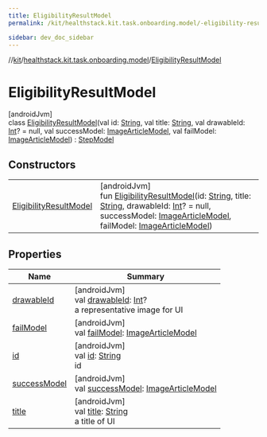 ```yaml
---
title: EligibilityResultModel
permalink: /kit/healthstack.kit.task.onboarding.model/-eligibility-result-model/index.html

sidebar: dev_doc_sidebar
---
```

//[kit](../../../index.html)/[healthstack.kit.task.onboarding.model](../index.html)/[EligibilityResultModel](index.html)



# EligibilityResultModel



[androidJvm]\
class [EligibilityResultModel](index.html)(val id: [String](https://kotlinlang.org/api/latest/jvm/stdlib/kotlin/-string/index.html), val title: [String](https://kotlinlang.org/api/latest/jvm/stdlib/kotlin/-string/index.html), val drawableId: [Int](https://kotlinlang.org/api/latest/jvm/stdlib/kotlin/-int/index.html)? = null, val successModel: [ImageArticleModel](../../healthstack.kit.task.base/-image-article-model/index.html), val failModel: [ImageArticleModel](../../healthstack.kit.task.base/-image-article-model/index.html)) : [StepModel](../../healthstack.kit.task.base/-step-model/index.html)



## Constructors


| | |
|---|---|
| [EligibilityResultModel](-eligibility-result-model.html) | [androidJvm]<br>fun [EligibilityResultModel](-eligibility-result-model.html)(id: [String](https://kotlinlang.org/api/latest/jvm/stdlib/kotlin/-string/index.html), title: [String](https://kotlinlang.org/api/latest/jvm/stdlib/kotlin/-string/index.html), drawableId: [Int](https://kotlinlang.org/api/latest/jvm/stdlib/kotlin/-int/index.html)? = null, successModel: [ImageArticleModel](../../healthstack.kit.task.base/-image-article-model/index.html), failModel: [ImageArticleModel](../../healthstack.kit.task.base/-image-article-model/index.html)) |


## Properties


| Name | Summary |
|---|---|
| [drawableId](../../healthstack.kit.task.base/-step-model/drawable-id.html) | [androidJvm]<br>val [drawableId](../../healthstack.kit.task.base/-step-model/drawable-id.html): [Int](https://kotlinlang.org/api/latest/jvm/stdlib/kotlin/-int/index.html)?<br>a representative image for UI |
| [failModel](fail-model.html) | [androidJvm]<br>val [failModel](fail-model.html): [ImageArticleModel](../../healthstack.kit.task.base/-image-article-model/index.html) |
| [id](../../healthstack.kit.task.base/-step-model/id.html) | [androidJvm]<br>val [id](../../healthstack.kit.task.base/-step-model/id.html): [String](https://kotlinlang.org/api/latest/jvm/stdlib/kotlin/-string/index.html)<br>id |
| [successModel](success-model.html) | [androidJvm]<br>val [successModel](success-model.html): [ImageArticleModel](../../healthstack.kit.task.base/-image-article-model/index.html) |
| [title](../../healthstack.kit.task.base/-step-model/title.html) | [androidJvm]<br>val [title](../../healthstack.kit.task.base/-step-model/title.html): [String](https://kotlinlang.org/api/latest/jvm/stdlib/kotlin/-string/index.html)<br>a title of UI |

